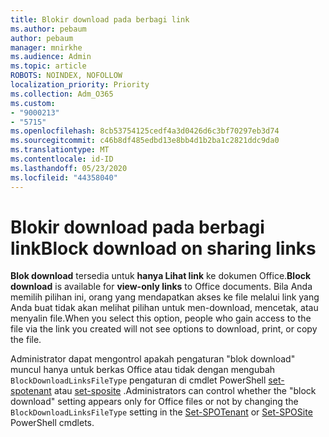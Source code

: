 ```yaml
---
title: Blokir download pada berbagi link
ms.author: pebaum
author: pebaum
manager: mnirkhe
ms.audience: Admin
ms.topic: article
ROBOTS: NOINDEX, NOFOLLOW
localization_priority: Priority
ms.collection: Adm_O365
ms.custom:
- "9000213"
- "5715"
ms.openlocfilehash: 8cb53754125cedf4a3d0426d6c3bf70297eb3d74
ms.sourcegitcommit: c46b8df485edbd13e8bb4d1b2ba1c2821ddc9da0
ms.translationtype: MT
ms.contentlocale: id-ID
ms.lasthandoff: 05/23/2020
ms.locfileid: "44358040"
---
```

# <a name="block-download-on-sharing-links"></a><span data-ttu-id="e4de0-102">Blokir download pada berbagi link</span><span class="sxs-lookup"><span data-stu-id="e4de0-102">Block download on sharing links</span></span>

<span data-ttu-id="e4de0-103">**Blok download** tersedia untuk **hanya Lihat link** ke dokumen Office.</span><span class="sxs-lookup"><span data-stu-id="e4de0-103">**Block download** is available for **view-only links** to Office documents.</span></span> <span data-ttu-id="e4de0-104">Bila Anda memilih pilihan ini, orang yang mendapatkan akses ke file melalui link yang Anda buat tidak akan melihat pilihan untuk men-download, mencetak, atau menyalin file.</span><span class="sxs-lookup"><span data-stu-id="e4de0-104">When you select this option, people who gain access to the file via the link you created will not see options to download, print, or copy the file.</span></span>

<span data-ttu-id="e4de0-105">Administrator dapat mengontrol apakah pengaturan "blok download" muncul hanya untuk berkas Office atau tidak dengan mengubah `BlockDownloadLinksFileType` pengaturan di cmdlet PowerShell [set-spotenant](https://docs.microsoft.com/powershell/module/sharepoint-online/set-spotenant?view=sharepoint-ps) atau [set-sposite](https://docs.microsoft.com/powershell/module/sharepoint-online/set-sposite?view=sharepoint-ps) .</span><span class="sxs-lookup"><span data-stu-id="e4de0-105">Administrators can control whether the "block download" setting appears only for Office files or not by changing the `BlockDownloadLinksFileType` setting in the [Set-SPOTenant](https://docs.microsoft.com/powershell/module/sharepoint-online/set-spotenant?view=sharepoint-ps) or [Set-SPOSite](https://docs.microsoft.com/powershell/module/sharepoint-online/set-sposite?view=sharepoint-ps) PowerShell cmdlets.</span></span>
